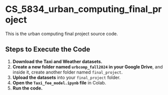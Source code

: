 # CS_5834_urban_computing_final_project

This is the urban computing final project source code.

## Steps to Execute the Code

1. **Download the Taxi and Weather datasets.**
2. **Create a new folder named `urbcomp_fall2024` in your Google Drive**, and inside it, create another folder named `final_project`.
3. **Upload the datasets** into your `final_project` folder.
4. **Open the `Taxi_fee_model.ipynb` file** in Colab.
5. **Run the code.**
